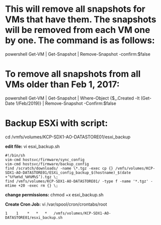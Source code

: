 # This will remove all snapshots for VMs that have them. The snapshots will be removed from each VM one by one. The command is as follows:
powershell
Get-VM | Get-Snapshot | Remove-Snapshot -confirm:$false

# To remove all snapshots from all VMs older than Feb 1, 2017:
powershell
Get-VM | Get-Snapshot | Where-Object {$_.Created -lt (Get-Date 1/Feb/2019)} | Remove-Snapshot -Confirm:$false

# Backup ESXi with script:

cd /vmfs/volumes/KCP-SDX1-AO-DATASTORE01/esxi_backup

**edit file:**  vi esxi_backup.sh

```
#!/bin/sh
vim-cmd hostsvc/firmware/sync_config
vim-cmd hostsvc/firmware/backup_config
find /scratch/downloads/ -name \*.tgz -exec cp {} /vmfs/volumes/KCP-SDX1-AO-DATASTORE01/ESXi_config_backup_$(hostname)_$(date +’%Y%m%d_%H%M%S’).tgz \;
find /vmfs/volumes/KCP-SDX1-AO-DATASTORE01/ -type f -name '*.tgz' -mtime +20 -exec rm {} \;
```

**change permissions:**  chmod +x esxi_backup.sh

**Create Cron Job:** vi /var/spool/cron/crontabs/root

```
1    1    *   *   *   /vmfs/volumes/KCP-SDX1-AO-DATASTORE01/esxi_backup.sh
```
